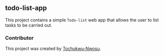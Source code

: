## todo-list-app

This project contains a simple `Todo-list` web app that allows the user to list tasks to be carried out.

### Contributor

This project was created by [Tochukwu-Nwosu](https://github.com/Tochukwu-Nwosu).